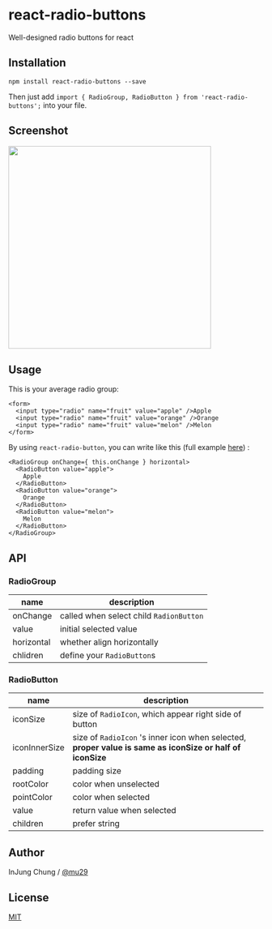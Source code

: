 # react-radio-buttons
Well-designed radio buttons for react

## Installation
```
npm install react-radio-buttons --save
``` 
Then just add `import { RadioGroup, RadioButton } from 'react-radio-buttons';` into your file.

## Screenshot
<img src="https://raw.githubusercontent.com/mu29/react-radio-button/master/example/example.png" width="400" />

## Usage
This is your average radio group:
```
<form>
  <input type="radio" name="fruit" value="apple" />Apple
  <input type="radio" name="fruit" value="orange" />Orange
  <input type="radio" name="fruit" value="melon" />Melon
</form>
```
By using `react-radio-button`, you can write like this (full example [here](https://github.com/mu29/react-radio-button/blob/master/example/example.js)) :
```
<RadioGroup onChange={ this.onChange } horizontal>
  <RadioButton value="apple">
    Apple
  </RadioButton>
  <RadioButton value="orange">
    Orange
  </RadioButton>
  <RadioButton value="melon">
    Melon
  </RadioButton>
</RadioGroup>
```

## API
### RadioGroup
| name     | description    | 
|----------|----------------|
|onChange|called when select child `RadionButton`|
|value|initial selected value|
|horizontal|whether align horizontally|
|chlidren|define your `RadioButton`s|

### RadioButton
| name     | description    | 
|----------|----------------|
|iconSize|size of `RadioIcon`, which appear right side of button|
|iconInnerSize|size of `RadioIcon` 's inner icon when selected, **proper value is same as iconSize or half of iconSize**|
|padding|padding size|
|rootColor|color when unselected|
|pointColor|color when selected|
|value|return value when selected|
|children|prefer string|

## Author

InJung Chung / [@mu29](http://mu29.github.io/)

## License

[MIT](./LICENSE)
